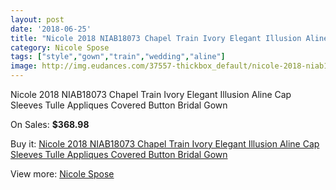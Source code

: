 ```yaml
---
layout: post
date: '2018-06-25'
title: "Nicole 2018 NIAB18073 Chapel Train Ivory Elegant Illusion Aline Cap Sleeves Tulle Appliques Covered Button Bridal Gown"
category: Nicole Spose
tags: ["style","gown","train","wedding","aline"]
image: http://img.eudances.com/37557-thickbox_default/nicole-2018-niab18073-chapel-train-ivory-elegant-illusion-aline-cap-sleeves-tulle-appliques-covered-button-bridal-gown.jpg
---
```

Nicole 2018 NIAB18073 Chapel Train Ivory Elegant Illusion Aline Cap Sleeves Tulle Appliques Covered Button Bridal Gown

On Sales: **$368.98**
<a href="https://www.eudances.com/en/nicole-spose/11098-nicole-2018-niab18073-chapel-train-ivory-elegant-illusion-aline-cap-sleeves-tulle-appliques-covered-button-bridal-gown.html"><amp-img layout="responsive" width="600" height="600" src="//img.eudances.com/37557-thickbox_default/nicole-2018-niab18073-chapel-train-ivory-elegant-illusion-aline-cap-sleeves-tulle-appliques-covered-button-bridal-gown.jpg" alt="Nicole 2018 NIAB18073 Chapel Train Ivory Elegant Illusion Aline Cap Sleeves Tulle Appliques Covered Button Bridal Gown 0" /></a>
<a href="https://www.eudances.com/en/nicole-spose/11098-nicole-2018-niab18073-chapel-train-ivory-elegant-illusion-aline-cap-sleeves-tulle-appliques-covered-button-bridal-gown.html"><amp-img layout="responsive" width="600" height="600" src="//img.eudances.com/37559-thickbox_default/nicole-2018-niab18073-chapel-train-ivory-elegant-illusion-aline-cap-sleeves-tulle-appliques-covered-button-bridal-gown.jpg" alt="Nicole 2018 NIAB18073 Chapel Train Ivory Elegant Illusion Aline Cap Sleeves Tulle Appliques Covered Button Bridal Gown 1" /></a>
<a href="https://www.eudances.com/en/nicole-spose/11098-nicole-2018-niab18073-chapel-train-ivory-elegant-illusion-aline-cap-sleeves-tulle-appliques-covered-button-bridal-gown.html"><amp-img layout="responsive" width="600" height="600" src="//img.eudances.com/37558-thickbox_default/nicole-2018-niab18073-chapel-train-ivory-elegant-illusion-aline-cap-sleeves-tulle-appliques-covered-button-bridal-gown.jpg" alt="Nicole 2018 NIAB18073 Chapel Train Ivory Elegant Illusion Aline Cap Sleeves Tulle Appliques Covered Button Bridal Gown 2" /></a>

Buy it: [Nicole 2018 NIAB18073 Chapel Train Ivory Elegant Illusion Aline Cap Sleeves Tulle Appliques Covered Button Bridal Gown](https://www.eudances.com/en/nicole-spose/11098-nicole-2018-niab18073-chapel-train-ivory-elegant-illusion-aline-cap-sleeves-tulle-appliques-covered-button-bridal-gown.html "Nicole 2018 NIAB18073 Chapel Train Ivory Elegant Illusion Aline Cap Sleeves Tulle Appliques Covered Button Bridal Gown")

View more: [Nicole Spose](https://www.eudances.com/en/179-nicole-spose "Nicole Spose")